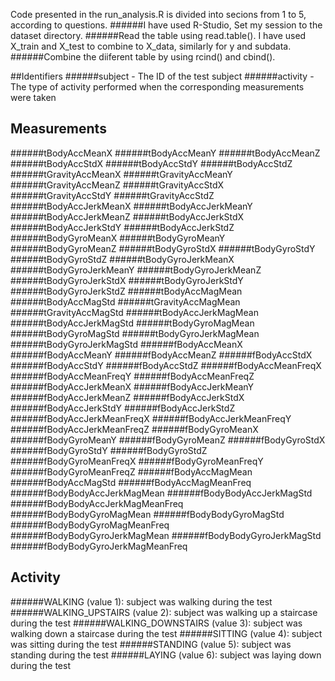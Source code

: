 Code presented in the run_analysis.R is divided into secions from 1 to 5, according to questions.
######I have used R-Studio, Set my session to the dataset directory.
######Read the table using read.table(). I have used X_train and X_test to combine to X_data, similarly for y and subdata.
######Combine the diiferent table by using rcind() and cbind().

##Identifiers
######subject - The ID of the test subject
######activity - The type of activity performed when the corresponding measurements were taken
## Measurements
######tBodyAccMeanX
######tBodyAccMeanY
######tBodyAccMeanZ
######tBodyAccStdX
######tBodyAccStdY
######tBodyAccStdZ
######tGravityAccMeanX
######tGravityAccMeanY
######tGravityAccMeanZ
######tGravityAccStdX
######tGravityAccStdY
######tGravityAccStdZ
######tBodyAccJerkMeanX
######tBodyAccJerkMeanY
######tBodyAccJerkMeanZ
######tBodyAccJerkStdX
######tBodyAccJerkStdY
######tBodyAccJerkStdZ
######tBodyGyroMeanX
######tBodyGyroMeanY
######tBodyGyroMeanZ
######tBodyGyroStdX
######tBodyGyroStdY
######tBodyGyroStdZ
######tBodyGyroJerkMeanX
######tBodyGyroJerkMeanY
######tBodyGyroJerkMeanZ
######tBodyGyroJerkStdX
######tBodyGyroJerkStdY
######tBodyGyroJerkStdZ
######tBodyAccMagMean
######tBodyAccMagStd
######tGravityAccMagMean
######tGravityAccMagStd
######tBodyAccJerkMagMean
######tBodyAccJerkMagStd
######tBodyGyroMagMean
######tBodyGyroMagStd
######tBodyGyroJerkMagMean
######tBodyGyroJerkMagStd
######fBodyAccMeanX
######fBodyAccMeanY
######fBodyAccMeanZ
######fBodyAccStdX
######fBodyAccStdY
######fBodyAccStdZ
######fBodyAccMeanFreqX
######fBodyAccMeanFreqY
######fBodyAccMeanFreqZ
######fBodyAccJerkMeanX
######fBodyAccJerkMeanY
######fBodyAccJerkMeanZ
######fBodyAccJerkStdX
######fBodyAccJerkStdY
######fBodyAccJerkStdZ
######fBodyAccJerkMeanFreqX
######fBodyAccJerkMeanFreqY
######fBodyAccJerkMeanFreqZ
######fBodyGyroMeanX
######fBodyGyroMeanY
######fBodyGyroMeanZ
######fBodyGyroStdX
######fBodyGyroStdY
######fBodyGyroStdZ
######fBodyGyroMeanFreqX
######fBodyGyroMeanFreqY
######fBodyGyroMeanFreqZ
######fBodyAccMagMean
######fBodyAccMagStd
######fBodyAccMagMeanFreq
######fBodyBodyAccJerkMagMean
######fBodyBodyAccJerkMagStd
######fBodyBodyAccJerkMagMeanFreq
######fBodyBodyGyroMagMean
######fBodyBodyGyroMagStd
######fBodyBodyGyroMagMeanFreq
######fBodyBodyGyroJerkMagMean
######fBodyBodyGyroJerkMagStd
######fBodyBodyGyroJerkMagMeanFreq

## Activity 
######WALKING (value 1): subject was walking during the test
######WALKING_UPSTAIRS (value 2): subject was walking up a staircase during the test
######WALKING_DOWNSTAIRS (value 3): subject was walking down a staircase during the test
######SITTING (value 4): subject was sitting during the test
######STANDING (value 5): subject was standing during the test
######LAYING (value 6): subject was laying down during the test
